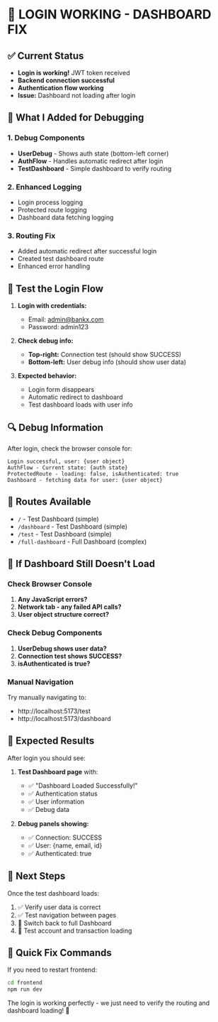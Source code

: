 # 🎉 LOGIN WORKING - DASHBOARD FIX

## ✅ Current Status
- **Login is working!** JWT token received
- **Backend connection successful**
- **Authentication flow working**
- **Issue:** Dashboard not loading after login

## 🔧 What I Added for Debugging

### 1. Debug Components
- **UserDebug** - Shows auth state (bottom-left corner)
- **AuthFlow** - Handles automatic redirect after login
- **TestDashboard** - Simple dashboard to verify routing

### 2. Enhanced Logging
- Login process logging
- Protected route logging
- Dashboard data fetching logging

### 3. Routing Fix
- Added automatic redirect after successful login
- Created test dashboard route
- Enhanced error handling

## 🧪 Test the Login Flow

1. **Login with credentials:**
   - Email: admin@bankx.com
   - Password: admin123

2. **Check debug info:**
   - **Top-right:** Connection test (should show SUCCESS)
   - **Bottom-left:** User debug info (should show user data)

3. **Expected behavior:**
   - Login form disappears
   - Automatic redirect to dashboard
   - Test dashboard loads with user info

## 🔍 Debug Information

After login, check the browser console for:
```
Login successful, user: {user object}
AuthFlow - Current state: {auth state}
ProtectedRoute - loading: false, isAuthenticated: true
Dashboard - fetching data for user: {user object}
```

## 🎯 Routes Available

- `/` - Test Dashboard (simple)
- `/dashboard` - Test Dashboard (simple)  
- `/test` - Test Dashboard (simple)
- `/full-dashboard` - Full Dashboard (complex)

## 🔧 If Dashboard Still Doesn't Load

### Check Browser Console
1. **Any JavaScript errors?**
2. **Network tab - any failed API calls?**
3. **User object structure correct?**

### Check Debug Components
1. **UserDebug shows user data?**
2. **Connection test shows SUCCESS?**
3. **isAuthenticated is true?**

### Manual Navigation
Try manually navigating to:
- http://localhost:5173/test
- http://localhost:5173/dashboard

## 🎉 Expected Results

After login you should see:
1. **Test Dashboard page** with:
   - ✅ "Dashboard Loaded Successfully!"
   - ✅ Authentication status
   - ✅ User information
   - ✅ Debug data

2. **Debug panels showing:**
   - ✅ Connection: SUCCESS
   - ✅ User: {name, email, id}
   - ✅ Authenticated: true

## 🚀 Next Steps

Once the test dashboard loads:
1. ✅ Verify user data is correct
2. ✅ Test navigation between pages
3. 🔄 Switch back to full Dashboard
4. 🔄 Test account and transaction loading

## 🔧 Quick Fix Commands

If you need to restart frontend:
```bash
cd frontend
npm run dev
```

The login is working perfectly - we just need to verify the routing and dashboard loading! 🎉